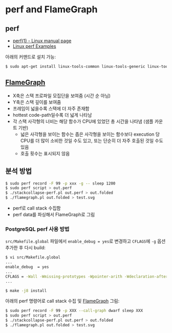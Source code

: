 # perf and FlameGraph

## perf

- [perf(1) - Linux manual page](http://man7.org/linux/man-pages/man1/perf.1.html)
- [Linux perf Examples](http://www.brendangregg.com/perf.html)

아래의 커맨드로 설치 가능:

```bash
$ sudo apt-get install linux-tools-common linux-tools-generic linux-tools-`uname -r`
```

## [FlameGraph](http://www.brendangregg.com/FlameGraphs)

- X축은 스택 프로파일 모집단을 보여줌 (시간 순 아님)
- Y축은 스택 깊이를 보여줌
- 프레임이 넓을수록 스택에 더 자주 존재함
- hottest code-path일수록 더 넓게 나타남
- 각 스택 사각형의 너비는 해당 함수가 CPU에 있었던 총 시간을 나타냄 (샘플 카운트 기반)
    - 넓은 사각형을 보이는 함수는 좁은 사각형을 보이는 함수보다 execution 당 CPU를 더 많이 소비한 것일 수도 있고, 또는 단순히 더 자주 호출된 것일 수도 있음
    - 호출 횟수는 표시되지 않음

## 분석 방법

```bash
$ sudo perf record -F 99 -p xxx -g -- sleep 1200
$ sudo perf script > out.perf
$ ./stackcollapse-perf.pl out.perf > out.folded
$ ./flamegraph.pl out.folded > test.svg
```

- perf로 call stack 수집함
- perf data를 파싱해서 FlameGraph로 그림

### PostgreSQL perf 사용 방법

`src/Makefile.global` 파일에서 `enable_debug = yes`로 변경하고 `CFLAGS`에 `-g` 옵션 추가한 후 다시 build:

```bash
$ vi src/Makefile.global
...
enable_debug  = yes
...
CFLAGS = -Wall -Wmissing-prototypes -Wpointer-arith -Wdeclaration-after-statement -Wendif-labels -Wmissing-format-attribute -Wformat-security -fno-strict-aliasing -fwrapv -fexcess-precision=standard -g -O2
...

$ make -j8 install
``` 

아래의 perf 명령어로 call stack 수집 및 [FlameGraph](https://www.dropbox.com/s/k7kvingw77gofqt/without-fprintf.svg?dl=0) 그림:

```bash
$ sudo perf record -F 99 -p XXX --call-graph dwarf sleep XXX
$ sudo perf script > out.perf
$ ./stackcollapse-perf.pl out.perf > out.folded
$ ./flamegraph.pl out.folded > test.svg
```
